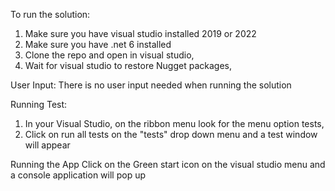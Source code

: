 To run the solution:
 1. Make sure you have visual studio installed 2019 or 2022
 2. Make sure you have .net 6 installed 
 3. Clone the repo and open in visual studio, 
 4. Wait for visual studio to restore Nugget packages,
 
 User Input:
 There is no user input needed when running the solution
 
 Running Test:
 1. In your Visual Studio, on the ribbon menu look for the menu option tests,
 2. Click on run all tests on the "tests" drop down menu and a test window will appear

Running the App
Click on the Green start icon on the visual studio menu and a console application will pop up
 
